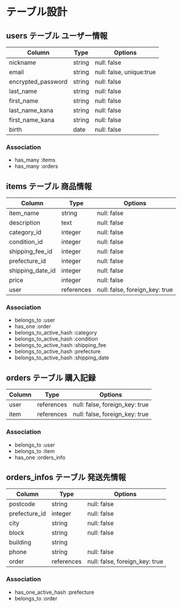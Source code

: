 # テーブル設計

## users テーブル ユーザー情報

| Column             | Type   | Options                  |
| ------------------ | ------ | ------------------------ |
| nickname           | string | null: false              |
| email              | string | null: false, unique:true |
| encrypted_password | string | null: false              |
| last_name          | string | null: false              |
| first_name         | string | null: false              |
| last_name_kana     | string | null: false              |
| first_name_kana    | string | null: false              |
| birth              | date   | null: false              |

### Association

- has_many :items
- has_many :orders

## items テーブル 商品情報

| Column          | Type       | Options                       |
| --------------- | ---------- | ----------------------------- |
| item_name       | string     | null: false                   |
| description     | text       | null: false                   |
| category_id   | integer    | null: false                   |
| condition_id    | integer    | null: false                   |
| shipping_fee_id | integer    | null: false                   |
| prefecture_id  | integer    | null: false                   |
| shipping_date_id| integer    | null: false                   |
| price           | integer    | null: false                   |
| user            | references | null: false, foreign_key: true|

### Association

- belongs_to :user
- has_one :order
- belongs_to_active_hash :category
- belongs_to_active_hash :condition
- belongs_to_active_hash :shipping_fee
- belongs_to_active_hash :prefecture
- belongs_to_active_hash :shipping_date

## orders テーブル 購入記録

| Column       | Type       | Options                       |
| ------------ | ---------- | ----------------------------- |
| user         | references | null: false, foreign_key: true|
| item         | references | null: false, foreign_key: true|

### Association

- belongs_to :user
- belongs_to :item
- has_one :orders_info


## orders_infos テーブル 発送先情報

| Column          | Type       | Options                       |
| --------------- | ---------- | ----------------------------- |
| postcode        | string     | null: false                   |
| prefecture_id  | integer    | null: false                   |
| city            | string     | null: false                   |
| block           | string     | null: false                   |
| building        | string     |                               |
| phone           | string     | null: false                   |
| order           | references | null: false, foreign_key: true|


### Association

 - has_one_active_hash :prefecture
 - belongs_to :order